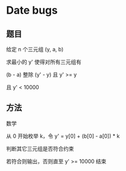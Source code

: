 # Date bugs

## 题目

给定 n 个三元组 (y, a, b)

求最小的 y' 使得对所有三元组有

(b - a) 整除 (y' - y) 且 y' >= y

且 y' < 10000


## 方法

数学

从 0 开始枚举 k，令 y' = y[0] + (b[0] - a[0]) * k

判断其它三元组是否符合约束

若符合则输出，否则直至 y' >= 10000 结束
